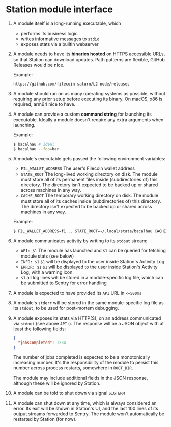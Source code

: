 # Station module interface

1. A module itself is a long-running executable, which
    - performs its business logic
    - writes informative messages to `stdio`
    - exposes stats via a builtin webserver

1. A module needs to have its __binaries hosted__ on HTTPS accessible URLs, so that Station can download updates. Path patterns are flexible, GitHub Releases would be nice.

    Example:
    ```
    https://github.com/filecoin-saturn/L2-node/releases
    ```

1. A module should run on as many operating systems as possible, without requiring any prior setup before executing its binary. On macOS, x86 is required, arm64 nice to have.

2. A module can provide a custom __command string__ for launching its executable. Ideally a module doesn't require any extra arguments when launching.

    Example:
    ```bash
    $ bacalhau # ideal
    $ bacalhau --foo=bar
    ```

3. A module's executable gets passed the following environment variables:
    - `FIL_WALLET_ADDRESS` The user's Filecoin wallet address
    - `STATE_ROOT` The long-lived working directory on disk. The module must store
      all of its permanent files inside (subdirectories of) this directory. The directory
      isn't expected to be backed up or shared across machines in any way.
    - `CACHE_ROOT` The temporary working directory on disk. The module must store
      all of its caches inside (subdirectories of) this directory. The directory
      isn't expected to be backed up or shared across machines in any way.

    Example:
    ```bash
    $ FIL_WALLET_ADDRESS=f1... STATE_ROOT=~/.local/state/bacalhau CACHE_ROOT=~/.cache/bacalhau bacalhau
    ```

4. A module communicates activity by writing to its `stdout` stream:
    - `API: $1` The module has launched and `$1` can be queried for fetching module stats (see below)
    - `INFO: $1` `$1` will be displayed to the user inside Station's Activity Log
    - `ERROR: $1` `$1` will be displayed to the user inside Station's Activity Log, with a warning icon
    - `$1` all log lines will be stored in a module-specific log file, which can be submitted to Sentry for error handling

5. A module is expected to have provided its `API` URL in `<=500ms`

6. A module's `stderr` will be stored in the same module-specific log file as its `stdout`, to be used for post-mortem debugging.

7. A module exposes its stats via HTTP(S), on an address communicated via
`stdout` (see above `API:`). The response will be a JSON object with at least
the following fields:

    ```json
    {
      "jobsCompleted": 1234
    }
    ```

    The number of jobs completed is expected to be a monotonically increasing
    number. It's the responsibility of the module to persist this number across
    process restarts, somewhere in `ROOT_DIR`.
    
    The module may include additional fields in the JSON response, although
    these will be ignored by Station.

7. A module can be told to shut down via signal `SIGTERM`

8. A module can shut down at any time, which is always considered an error. Its exit will be shown in Station's UI, and the last 100 lines of its output streams forwarded to Sentry. The module won't automatically be restarted by Station (for now).
